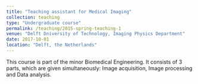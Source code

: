 ```yaml
---
title: "Teaching assistant for Medical Imaging"
collection: teaching
type: "Undergraduate course"
permalink: /teaching/2015-spring-teaching-1
venue: "Delft Dniversity of Technology, Imaging Physics Department"
date: 2017-10-01
location: "Delft, the Netherlands"
---
```


This course is part of the minor Biomedical Engineering. It consists of 3 parts, which are given simultaneously: 
Image acquisition, Image processing and Data analysis. 
